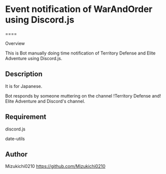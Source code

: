# Event notification of WarAndOrder using Discord.js
====

Overview

This is Bot manually doing time notification of Territory Defense and Elite Adventure using Discord.js.
## Description
It is for Japanese.

Bot responds by someone muttering on the channel !Territory Defense and! Elite Adventure and Discord's channel. 

## Requirement
discord.js

date-utils

## Author

Mizukichi0210
https://github.com/Mizukichi0210
